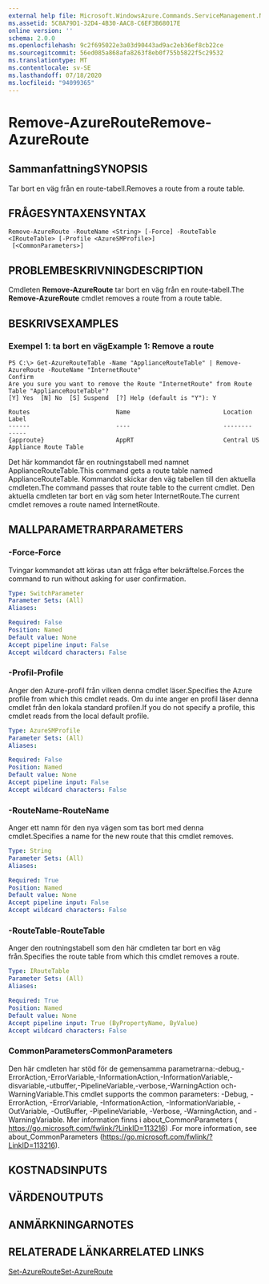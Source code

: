 ```yaml
---
external help file: Microsoft.WindowsAzure.Commands.ServiceManagement.Network.dll-Help.xml
ms.assetid: 5C8A79D1-32D4-4B30-AAC8-C6EF3B68017E
online version: ''
schema: 2.0.0
ms.openlocfilehash: 9c2f695022e3a03d90443ad9ac2eb36ef8cb22ce
ms.sourcegitcommit: 56ed085a868afa8263f8eb0f755b5822f5c29532
ms.translationtype: MT
ms.contentlocale: sv-SE
ms.lasthandoff: 07/18/2020
ms.locfileid: "94099365"
---
```

# <span data-ttu-id="c392b-101">Remove-AzureRoute</span><span class="sxs-lookup"><span data-stu-id="c392b-101">Remove-AzureRoute</span></span>

## <span data-ttu-id="c392b-102">Sammanfattning</span><span class="sxs-lookup"><span data-stu-id="c392b-102">SYNOPSIS</span></span>
<span data-ttu-id="c392b-103">Tar bort en väg från en route-tabell.</span><span class="sxs-lookup"><span data-stu-id="c392b-103">Removes a route from a route table.</span></span>

## <span data-ttu-id="c392b-104">FRÅGESYNTAXEN</span><span class="sxs-lookup"><span data-stu-id="c392b-104">SYNTAX</span></span>

```
Remove-AzureRoute -RouteName <String> [-Force] -RouteTable <IRouteTable> [-Profile <AzureSMProfile>]
 [<CommonParameters>]
```

## <span data-ttu-id="c392b-105">PROBLEMBESKRIVNING</span><span class="sxs-lookup"><span data-stu-id="c392b-105">DESCRIPTION</span></span>
<span data-ttu-id="c392b-106">Cmdleten **Remove-AzureRoute** tar bort en väg från en route-tabell.</span><span class="sxs-lookup"><span data-stu-id="c392b-106">The **Remove-AzureRoute** cmdlet removes a route from a route table.</span></span>

## <span data-ttu-id="c392b-107">BESKRIVS</span><span class="sxs-lookup"><span data-stu-id="c392b-107">EXAMPLES</span></span>

### <span data-ttu-id="c392b-108">Exempel 1: ta bort en väg</span><span class="sxs-lookup"><span data-stu-id="c392b-108">Example 1: Remove a route</span></span>
```
PS C:\> Get-AzureRouteTable -Name "ApplianceRouteTable" | Remove-AzureRoute -RouteName "InternetRoute"
Confirm
Are you sure you want to remove the Route "InternetRoute" from Route Table "ApplianceRouteTable"?
[Y] Yes  [N] No  [S] Suspend  [?] Help (default is "Y"): Y

Routes                        Name                          Location                      Label
------                        ----                          --------                      -----
{approute}                    AppRT                         Central US                    Appliance Route Table
```

<span data-ttu-id="c392b-109">Det här kommandot får en routningstabell med namnet ApplianceRouteTable.</span><span class="sxs-lookup"><span data-stu-id="c392b-109">This command gets a route table named ApplianceRouteTable.</span></span>
<span data-ttu-id="c392b-110">Kommandot skickar den väg tabellen till den aktuella cmdleten.</span><span class="sxs-lookup"><span data-stu-id="c392b-110">The command passes that route table to the current cmdlet.</span></span>
<span data-ttu-id="c392b-111">Den aktuella cmdleten tar bort en väg som heter InternetRoute.</span><span class="sxs-lookup"><span data-stu-id="c392b-111">The current cmdlet removes a route named InternetRoute.</span></span>

## <span data-ttu-id="c392b-112">MALLPARAMETRAR</span><span class="sxs-lookup"><span data-stu-id="c392b-112">PARAMETERS</span></span>

### <span data-ttu-id="c392b-113">-Force</span><span class="sxs-lookup"><span data-stu-id="c392b-113">-Force</span></span>
<span data-ttu-id="c392b-114">Tvingar kommandot att köras utan att fråga efter bekräftelse.</span><span class="sxs-lookup"><span data-stu-id="c392b-114">Forces the command to run without asking for user confirmation.</span></span>

```yaml
Type: SwitchParameter
Parameter Sets: (All)
Aliases: 

Required: False
Position: Named
Default value: None
Accept pipeline input: False
Accept wildcard characters: False
```

### <span data-ttu-id="c392b-115">-Profil</span><span class="sxs-lookup"><span data-stu-id="c392b-115">-Profile</span></span>
<span data-ttu-id="c392b-116">Anger den Azure-profil från vilken denna cmdlet läser.</span><span class="sxs-lookup"><span data-stu-id="c392b-116">Specifies the Azure profile from which this cmdlet reads.</span></span> <span data-ttu-id="c392b-117">Om du inte anger en profil läser denna cmdlet från den lokala standard profilen.</span><span class="sxs-lookup"><span data-stu-id="c392b-117">If you do not specify a profile, this cmdlet reads from the local default profile.</span></span>

```yaml
Type: AzureSMProfile
Parameter Sets: (All)
Aliases: 

Required: False
Position: Named
Default value: None
Accept pipeline input: False
Accept wildcard characters: False
```

### <span data-ttu-id="c392b-118">-RouteName</span><span class="sxs-lookup"><span data-stu-id="c392b-118">-RouteName</span></span>
<span data-ttu-id="c392b-119">Anger ett namn för den nya vägen som tas bort med denna cmdlet.</span><span class="sxs-lookup"><span data-stu-id="c392b-119">Specifies a name for the new route that this cmdlet removes.</span></span>

```yaml
Type: String
Parameter Sets: (All)
Aliases: 

Required: True
Position: Named
Default value: None
Accept pipeline input: False
Accept wildcard characters: False
```

### <span data-ttu-id="c392b-120">-RouteTable</span><span class="sxs-lookup"><span data-stu-id="c392b-120">-RouteTable</span></span>
<span data-ttu-id="c392b-121">Anger den routningstabell som den här cmdleten tar bort en väg från.</span><span class="sxs-lookup"><span data-stu-id="c392b-121">Specifies the route table from which this cmdlet removes a route.</span></span>

```yaml
Type: IRouteTable
Parameter Sets: (All)
Aliases: 

Required: True
Position: Named
Default value: None
Accept pipeline input: True (ByPropertyName, ByValue)
Accept wildcard characters: False
```

### <span data-ttu-id="c392b-122">CommonParameters</span><span class="sxs-lookup"><span data-stu-id="c392b-122">CommonParameters</span></span>
<span data-ttu-id="c392b-123">Den här cmdleten har stöd för de gemensamma parametrarna:-debug,-ErrorAction,-ErrorVariable,-InformationAction,-InformationVariable,-disvariable,-utbuffer,-PipelineVariable,-verbose,-WarningAction och-WarningVariable.</span><span class="sxs-lookup"><span data-stu-id="c392b-123">This cmdlet supports the common parameters: -Debug, -ErrorAction, -ErrorVariable, -InformationAction, -InformationVariable, -OutVariable, -OutBuffer, -PipelineVariable, -Verbose, -WarningAction, and -WarningVariable.</span></span> <span data-ttu-id="c392b-124">Mer information finns i about_CommonParameters ( https://go.microsoft.com/fwlink/?LinkID=113216) .</span><span class="sxs-lookup"><span data-stu-id="c392b-124">For more information, see about_CommonParameters (https://go.microsoft.com/fwlink/?LinkID=113216).</span></span>

## <span data-ttu-id="c392b-125">KOSTNADS</span><span class="sxs-lookup"><span data-stu-id="c392b-125">INPUTS</span></span>

## <span data-ttu-id="c392b-126">VÄRDEN</span><span class="sxs-lookup"><span data-stu-id="c392b-126">OUTPUTS</span></span>

## <span data-ttu-id="c392b-127">ANMÄRKNINGAR</span><span class="sxs-lookup"><span data-stu-id="c392b-127">NOTES</span></span>

## <span data-ttu-id="c392b-128">RELATERADE LÄNKAR</span><span class="sxs-lookup"><span data-stu-id="c392b-128">RELATED LINKS</span></span>

[<span data-ttu-id="c392b-129">Set-AzureRoute</span><span class="sxs-lookup"><span data-stu-id="c392b-129">Set-AzureRoute</span></span>](./Set-AzureRoute.md)


